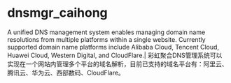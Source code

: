 # dnsmgr_caihong
A unified DNS management system enables managing domain name resolutions from multiple platforms within a single website. Currently supported domain name platforms include Alibaba Cloud, Tencent Cloud, Huawei Cloud, Western Digital, and CloudFlare.| 彩虹聚合DNS管理系统可以实现在一个网站内管理多个平台的域名解析，目前已支持的域名平台有：阿里云、腾讯云、华为云、西部数码、CloudFlare。
